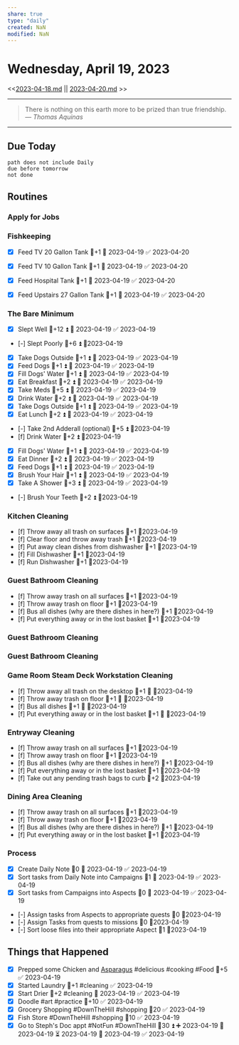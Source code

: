 ```yaml
---
share: true
type: "daily"
created: NaN 
modified: NaN
---
```

# Wednesday, April 19, 2023
<<[2023-04-18.md](./2023-04-18.md) || [2023-04-20.md](./2023-04-20.md) >>

---

> There is nothing on this earth more to be prized than true friendship.
> — <cite>Thomas Aquinas</cite>

---
## Due Today
```tasks
path does not include Daily
due before tomorrow
not done
```
## Routines
### Apply for Jobs


### Fishkeeping
- [x] Feed TV 20 Gallon Tank 🥄+1 📅 2023-04-19 ✅ 2023-04-20
- [x] Feed TV 10 Gallon Tank 🥄+1 📅 2023-04-19 ✅ 2023-04-20
- [x] Feed Hospital Tank 🥄+1 📅 2023-04-19 ✅ 2023-04-20
- [x] Feed Upstairs 27 Gallon Tank 🥄+1 📅 2023-04-19 ✅ 2023-04-20


### The Bare Minimum
- [x] Slept Well  🥄+12 ⏫ 📅 2023-04-19 ✅ 2023-04-19
- [-] Slept Poorly  🥄+6 ⏫  📆2023-04-19
- [x] Take Dogs Outside   🥄+1 ⏫ 📅 2023-04-19 ✅ 2023-04-19
- [x] Feed Dogs  🥄+1 ⏫ 📅 2023-04-19 ✅ 2023-04-19
- [x] Fill Dogs' Water  🥄+1 ⏫ 📅 2023-04-19 ✅ 2023-04-19
- [x] Eat Breakfast  🥄+2 ⏫ 📅 2023-04-19 ✅ 2023-04-19
- [x] Take Meds   🥄+5 ⏫ 📅 2023-04-19 ✅ 2023-04-19
- [x] Drink Water   🥄+2 ⏫ 📅 2023-04-19 ✅ 2023-04-19
- [x] Take Dogs Outside   🥄+1 ⏫ 📅 2023-04-19 ✅ 2023-04-19
- [x] Eat Lunch  🥄+2 ⏫ 📅 2023-04-19 ✅ 2023-04-19
- [-] Take 2nd Adderall (optional)  🥄+5 ⏫ 📆2023-04-19
- [f] Drink Water  🥄+2 ⏫ 📆2023-04-19
- [x] Fill Dogs' Water  🥄+1 ⏫ 📅 2023-04-19 ✅ 2023-04-19
- [x] Eat Dinner  🥄+2 ⏫ 📅 2023-04-19 ✅ 2023-04-19
- [x] Feed Dogs  🥄+1 ⏫ 📅 2023-04-19 ✅ 2023-04-19
- [x] Brush Your Hair  🥄+1 ⏫ 📅 2023-04-19 ✅ 2023-04-19
- [x] Take A Shower  🥄+3 ⏫ 📅 2023-04-19 ✅ 2023-04-19
- [-] Brush Your Teeth  🥄+2 ⏫ 📆2023-04-19


### Kitchen Cleaning
- [f] Throw away all trash on surfaces  🥄+1 📆2023-04-19
- [f] Clear floor and throw away trash  🥄+1 📆2023-04-19
- [f] Put away clean dishes from dishwasher  🥄+1 📆2023-04-19
- [f] Fill Dishwasher  🥄+1 📆2023-04-19
- [f] Run Dishwasher  🥄+1 📆2023-04-19


### Guest Bathroom Cleaning
- [f] Throw away trash on all surfaces 🥄+1 📆2023-04-19
- [f] Throw away trash on floor 🥄+1 📆2023-04-19
- [f] Bus all dishes (why are there dishes in here?) 🥄+1 📆2023-04-19
- [f] Put everything away or in the lost basket 🥄+1 📆2023-04-19


### Guest Bathroom Cleaning


### Guest Bathroom Cleaning


### Game Room Steam Deck Workstation Cleaning
- [f] Throw away all trash on the desktop    🥄+1 🔼 📆2023-04-19
- [f] Throw away trash on floor   🥄+1 🔼  📆2023-04-19
- [f] Bus all dishes    🥄+1 🔼  📆2023-04-19
- [f] Put everything away or in the lost basket   🥄+1 🔼  📆2023-04-19


### Entryway Cleaning
- [f] Throw away trash on all surfaces   🥄+1 📆2023-04-19
- [f] Throw away trash on floor  🥄+1 📆2023-04-19
- [f] Bus all dishes (why are there dishes in here?)   🥄+1 📆2023-04-19
- [f] Put everything away or in the lost basket  🥄+1 📆2023-04-19
- [f] Take out any pending trash bags to curb   🥄+2 📆2023-04-19


### Dining Area Cleaning
- [f] Throw away trash on all surfaces   🥄+1 📆2023-04-19
- [f] Throw away trash on floor  🥄+1 📆2023-04-19
- [f] Bus all dishes (why are there dishes in here?)   🥄+1 📆2023-04-19
- [f] Put everything away or in the lost basket   🥄+1 📆2023-04-19


### Process
- [x] Create Daily Note 🥄0  📅 2023-04-19 ✅ 2023-04-19
- [x] Sort tasks from Daily Note into Campaigns  🥄1 📅 2023-04-19 ✅ 2023-04-19
- [x] Sort tasks from Campaigns into Aspects   🥄0 📅 2023-04-19 ✅ 2023-04-19
- [-] Assign tasks from Aspects to appropriate quests   🥄0 📆2023-04-19
- [-] Assign Tasks from quests to missions  🥄0 📆2023-04-19
- [-] Sort loose files into their appropriate Aspect  🥄1 📆2023-04-19




## Things that Happened
- [x] Prepped some Chicken and [Asparagus](./Asparagus.md) #delicious #cooking #Food 🥄+5 ✅ 2023-04-19
- [x] Started Laundry 🥄+1 #cleaning ✅ 2023-04-19
- [x] Start Drier 🥄+2 #cleaning 📅 2023-04-19 ✅ 2023-04-19
- [x] Doodle #art #practice 🥄+10 ✅ 2023-04-19
- [x] Grocery Shopping #DownTheHill #shopping  🥄20 ✅ 2023-04-19
- [x] Fish Store #DownTheHill #shopping 🥄10 ✅ 2023-04-19
- [x] Go to Steph's Doc appt #NotFun #DownTheHill 🥄30 ⏫ ➕ 2023-04-19 🛫 2023-04-19 ⏳ 2023-04-19 📅 2023-04-19 ✅ 2023-04-19
